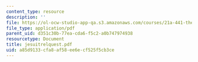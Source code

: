 ```yaml
---
content_type: resource
description: ''
file: https://ol-ocw-studio-app-qa.s3.amazonaws.com/courses/21a-441-the-conquest-of-america-spring-2004/a85d9133cfa8af58ee6ecf525f5cb3ce_jesuitrelquest.pdf
file_type: application/pdf
parent_uid: d351c30b-77ea-cda6-f5c2-a0b747974938
resourcetype: Document
title: jesuitrelquest.pdf
uid: a85d9133-cfa8-af58-ee6e-cf525f5cb3ce
---
```

